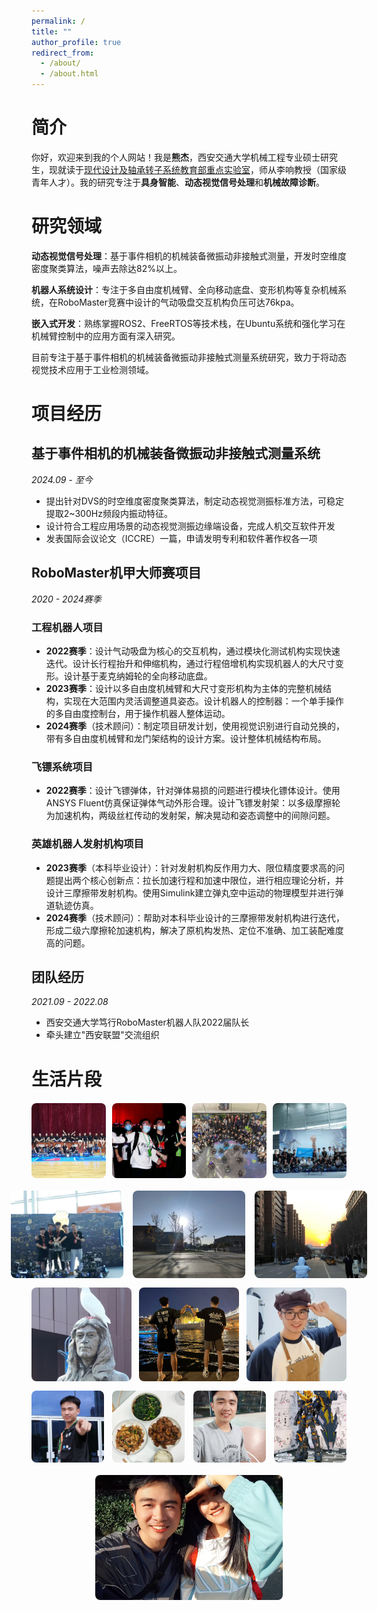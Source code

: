 ```yaml
---
permalink: /
title: ""
author_profile: true
redirect_from: 
  - /about/
  - /about.html
---
```


# 简介
你好，欢迎来到我的个人网站！我是**熊杰**，西安交通大学机械工程专业硕士研究生，现就读于[现代设计及轴承转子系统教育部重点实验室](https://mec.xjtu.edu.cn/)，师从李响教授（国家级青年人才）。我的研究专注于**具身智能**、**动态视觉信号处理**和**机械故障诊断**。


# 研究领域

**动态视觉信号处理**：基于事件相机的机械装备微振动非接触式测量，开发时空维度密度聚类算法，噪声去除达82%以上。

**机器人系统设计**：专注于多自由度机械臂、全向移动底盘、变形机构等复杂机械系统，在RoboMaster竞赛中设计的气动吸盘交互机构负压可达76kpa。

**嵌入式开发**：熟练掌握ROS2、FreeRTOS等技术栈，在Ubuntu系统和强化学习在机械臂控制中的应用方面有深入研究。

目前专注于基于事件相机的机械装备微振动非接触式测量系统研究，致力于将动态视觉技术应用于工业检测领域。


# 项目经历

## **基于事件相机的机械装备微振动非接触式测量系统**  
*2024.09 - 至今*  
- 提出针对DVS的时空维度密度聚类算法，制定动态视觉测振标准方法，可稳定提取2~300Hz频段内振动特征。
- 设计符合工程应用场景的动态视觉测振边缘端设备，完成人机交互软件开发
- 发表国际会议论文（ICCRE）一篇，申请发明专利和软件著作权各一项

## **RoboMaster机甲大师赛项目**  
*2020 - 2024赛季*  

### **工程机器人项目**
- **2022赛季**：设计气动吸盘为核心的交互机构，通过模块化测试机构实现快速迭代。设计长行程抬升和伸缩机构，通过行程倍增机构实现机器人的大尺寸变形。设计基于麦克纳姆轮的全向移动底盘。
- **2023赛季**：设计以多自由度机械臂和大尺寸变形机构为主体的完整机械结构，实现在大范围内灵活调整道具姿态。设计机器人的控制器：一个单手操作的多自由度控制台，用于操作机器人整体运动。
- **2024赛季**（技术顾问）：制定项目研发计划，使用视觉识别进行自动兑换的，带有多自由度机械臂和龙门架结构的设计方案。设计整体机械结构布局。

### **飞镖系统项目**
- **2022赛季**：设计飞镖弹体，针对弹体易损的问题进行模块化镖体设计。使用ANSYS Fluent仿真保证弹体气动外形合理。设计飞镖发射架：以多级摩擦轮为加速机构，两级丝杠传动的发射架，解决晃动和姿态调整中的间隙问题。

### **英雄机器人发射机构项目**
- **2023赛季**（本科毕业设计）：针对发射机构反作用力大、限位精度要求高的问题提出两个核心创新点：拉长加速行程和加速中限位，进行相应理论分析，并设计三摩擦带发射机构。使用Simulink建立弹丸空中运动的物理模型并进行弹道轨迹仿真。
- **2024赛季**（技术顾问）：帮助对本科毕业设计的三摩擦带发射机构进行迭代，形成二级六摩擦轮加速机构，解决了原机构发热、定位不准确、加工装配难度高的问题。

## **团队经历**  
*2021.09 - 2022.08*  
- 西安交通大学笃行RoboMaster机器人队2022届队长
- 牵头建立"西安联盟"交流组织

# 生活片段

<div style="display: grid; grid-template-columns: repeat(4, 1fr); gap: 10px; margin: 20px 0;">
  <img src="/images/l1.jpg" alt="生活片段1" style="width: 100%; height: 120px; object-fit: cover; border-radius: 8px;">
  <img src="/images/l2.jpg" alt="生活片段2" style="width: 100%; height: 120px; object-fit: cover; border-radius: 8px;">
  <img src="/images/l3.jpg" alt="生活片段3" style="width: 100%; height: 120px; object-fit: cover; border-radius: 8px;">
  <img src="/images/l4.jpg" alt="生活片段4" style="width: 100%; height: 120px; object-fit: cover; border-radius: 8px;">
</div>

<div style="display: flex; gap: 15px; margin: 15px 0; justify-content: center;">
  <img src="/images/l5.jpg" alt="生活片段5" style="width: 180px; height: 140px; object-fit: cover; border-radius: 8px;">
  <img src="/images/l6.jpg" alt="生活片段6" style="width: 180px; height: 140px; object-fit: cover; border-radius: 8px;">
  <img src="/images/l7.jpg" alt="生活片段7" style="width: 180px; height: 140px; object-fit: cover; border-radius: 8px;">
</div>

<div style="display: grid; grid-template-columns: 1fr 1fr 1fr; gap: 12px; margin: 15px 0;">
  <img src="/images/l8.jpg" alt="生活片段8" style="width: 100%; height: 150px; object-fit: cover; border-radius: 8px;">
  <img src="/images/l9.jpg" alt="生活片段9" style="width: 100%; height: 150px; object-fit: cover; border-radius: 8px;">
  <img src="/images/l10.jpg" alt="生活片段10" style="width: 100%; height: 150px; object-fit: cover; border-radius: 8px;">
</div>

<div style="display: flex; gap: 10px; margin: 15px 0; justify-content: space-between;">
  <img src="/images/l11.jpg" alt="生活片段11" style="width: 23%; aspect-ratio: 1; object-fit: cover; border-radius: 8px;">
  <img src="/images/l12.jpg" alt="生活片段12" style="width: 23%; aspect-ratio: 1; object-fit: cover; border-radius: 8px;">
  <img src="/images/l13.jpg" alt="生活片段13" style="width: 23%; aspect-ratio: 1; object-fit: cover; border-radius: 8px;">
  <img src="/images/l14.jpg" alt="生活片段14" style="width: 23%; aspect-ratio: 1; object-fit: cover; border-radius: 8px;">
</div>

<div style="text-align: center; margin: 20px 0;">
  <img src="/images/l15.jpg" alt="生活片段15" style="width: 300px; height: 200px; object-fit: cover; border-radius: 8px;">
</div>

